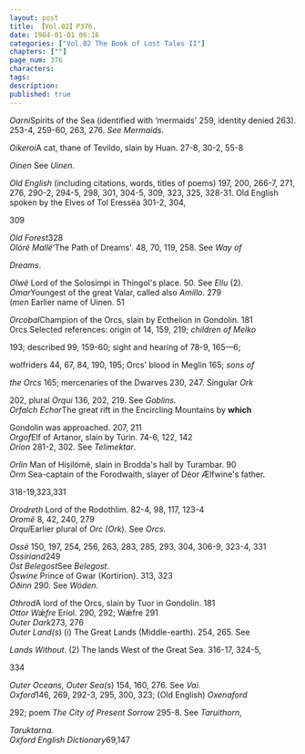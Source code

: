 ```yaml
---
layout: post
title: 【Vol.02】P376.
date: 1984-01-01 06:16
categories: ["Vol.02 The Book of Lost Tales II"]
chapters: [""]
page_num: 376
characters: 
tags: 
description: 
published: true
---
```


<p style="text-indent: 0;">
<I>Oarni</I>Spirits of the Sea (identified with ‘mermaids' 259, identity denied 263). 253-4, 259-60, 263, 276. <I>See Mermaids</I>.
</p>

<I>Oikeroi</I>A cat, thane of Tevildo, slain by Huan. 27-8, 30-2, 55-8

<I>Oinen</I> See <I>Uinen</I>.

<I>Old English</I> (including citations, words, titles of poems) 197, 200, 266-7, 271, 276, 290-2, 294-5, 298, 301, 304-5, 309, 323, 325, 328-31. Old English spoken by the Elves of Tol Eressëa 301-2, 304,

309

<I>Old Forest</I>328<BR><I>Olórë Mallë</I>‘The Path of Dreams'. 48, 70, 119, 258. See <I>Way of</I>

<I>Dreams</I>.

<I>Olwë</I> Lord of the Solosimpi in Thingol's place. 50. See <I>Ellu</I> (2).<BR><I>Ómar</I>Youngest of the great Valar, called also <I>Amillo</I>. 279<BR>(<I>men</I> Earlier name of Uinen. 51

<I>Orcobal</I>Champion of the Orcs, slain by Ecthelion in Gondolin. 181<BR>Orcs Selected references: origin of 14, 159, 219; <I>children of Melko</I>

193; described 99, 159-60; sight and hearing of 78-9, 165—6;

wolfriders 44, 67, 84, 190, 195; Orcs' blood in Meglin 165; <I>sons of</I>

<I>the Orcs</I> 165; mercenaries of the Dwarves 230, 247. Singular <I>Ork</I>

202, plural <I>Orqui</I> 136, 202, 219. See <I>Goblins.<BR>Orfalch Echor</I>The great rift in the Encircling Mountains by <B>which</B>

Gondolin was approached. 207, 211<BR><I>Orgof</I>Elf of Artanor, slain by Túrin. 74-6, 122, 142<BR><I>Orion</I> 281-2, 302. See <I>Telimektar</I>.

<I>Orlin</I> Man of Hisilómë, slain in Brodda's hall by Turambar. 90<BR><I>Orm</I> Sea-captain of the Forodwaith, slayer of Déor Ælfwine's father.

318-19,323,331

<I>Orodreth</I> Lord of the Rodothlim. 82-4, 98, 117, 123-4<BR><I>Oromë</I> 8, 42, 240, 279<BR><I>Orqui</I>Earlier plural of <I>Orc (Ork</I>). See <I>Orcs</I>.

<I>Ossë</I> 150, 197, 254, 256, 263, 283, 285, 293, 304, 306-9, 323-4, 331<BR><I>Ossiriand</I>249<BR><I>Ost Belegost</I>See <I>Belegost.<BR>Óswine</I> Prince of Gwar (Kortirion). 313, 323<BR><I>Óðinn</I> 290. See <I>Wóden</I>.

<I>Othrod</I>A lord of the Orcs, slain by Tuor in Gondolin. 181<BR><I>Ottor Wǽfre</I> Eriol. 290, 292; Wǽfre 291<BR><I>Outer Dark</I>273, 276<BR><I>Outer Land(s</I>) (i) The Great Lands (Middle-earth). 254, 265. See

<I>Lands Without</I>. (2) The lands West of the Great Sea. 316-17, 324-5,

334

<I>Outer Oceans, Outer Sea(s</I>) 154, 160, 276. See <I>Vai.<BR>Oxford</I>146, 269, 292-3, 295, 300, 323; (Old English) <I>Oxenaford</I>

292; poem <I>The City of Present Sorrow</I> 295-8. See <I>Taruithorn</I>,

<I>Taruktarna.<BR>Oxford English Dictionary</I>69,147

